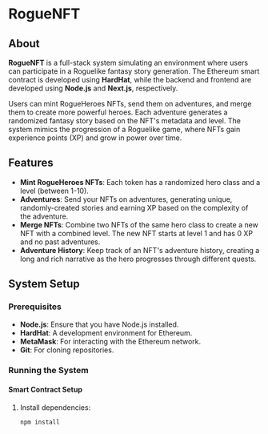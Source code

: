 # RogueNFT

## About

**RogueNFT** is a full-stack system simulating an environment where users can participate in a Roguelike fantasy story generation. The Ethereum smart contract is developed using **HardHat**, while the backend and frontend are developed using **Node.js** and **Next.js**, respectively.

Users can mint RogueHeroes NFTs, send them on adventures, and merge them to create more powerful heroes. Each adventure generates a randomized fantasy story based on the NFT's metadata and level. The system mimics the progression of a Roguelike game, where NFTs gain experience points (XP) and grow in power over time.

## Features

- **Mint RogueHeroes NFTs**: Each token has a randomized hero class and a level (between 1-10).
- **Adventures**: Send your NFTs on adventures, generating unique, randomly-created stories and earning XP based on the complexity of the adventure.
- **Merge NFTs**: Combine two NFTs of the same hero class to create a new NFT with a combined level. The new NFT starts at level 1 and has 0 XP and no past adventures.
- **Adventure History**: Keep track of an NFT's adventure history, creating a long and rich narrative as the hero progresses through different quests.

## System Setup

### Prerequisites

- **Node.js**: Ensure that you have Node.js installed.
- **HardHat**: A development environment for Ethereum.
- **MetaMask**: For interacting with the Ethereum network.
- **Git**: For cloning repositories.

### Running the System

#### Smart Contract Setup

1. Install dependencies:

   ```bash
   npm install
